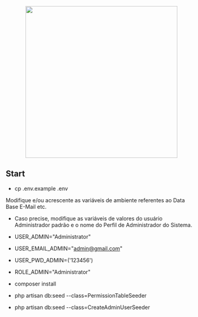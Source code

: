<p align="center"><a href="https://laravel.com" target="_blank">
<img src="https://raw.githubusercontent.com/laravel/art/master/logo-lockup/5%20SVG/2%20CMYK/1%20Full%20Color/laravel-logolockup-cmyk-red.svg" width="400"></a></p>

## Start

- cp .env.example .env

Modifique e/ou acrescente as variáveis de ambiente referentes ao Data Base
E-Mail etc.

- Caso precise, modifique as variáveis de valores do usuário Administrador padrão e o nome 
do Perfil de Administrador do Sistema.

- USER_ADMIN="Administrator"
- USER_EMAIL_ADMIN="admin@gmail.com"
- USER_PWD_ADMIN=('123456')

- ROLE_ADMIN="Administrator"

- composer install
- php artisan db:seed --class=PermissionTableSeeder
- php artisan db:seed --class=CreateAdminUserSeeder
